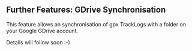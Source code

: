 ## Further Features: GDrive Synchronisation

This feature allows an synchronisation of gpx TrackLogs with a folder on your Google GDrive account.

Details will follow soon :-)

